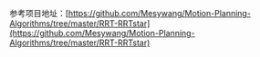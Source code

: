 参考项目地址：[https://github.com/Mesywang/Motion-Planning-Algorithms/tree/master/RRT-RRTstar](https://github.com/Mesywang/Motion-Planning-Algorithms/tree/master/RRT-RRTstar)